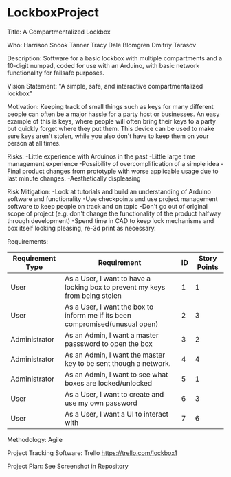 # LockboxProject
Title:  A Compartmentalized Lockbox

Who: 	Harrison Snook
	Tanner Tracy
	Dale Blomgren
	Dmitriy Tarasov

Description:
	Software for a basic lockbox with multiple compartments and a 10-digit numpad, coded for use with an Arduino, with basic network functionality for failsafe purposes.

Vision Statement:
	"A simple, safe, and interactive compartmentalized lockbox"	

Motivation:
	Keeping track of small things such as keys for many different people can often be a major hassle for a party host or businesses. An easy example of this is keys, where people will often bring their keys to a party but quickly forget where they put them. This device can be used to make sure keys aren't stolen, while you also don't have to keep them on your person at all times.

Risks:
	-Little experience with Arduinos in the past
	-Little large time management experience
	-Possibility of overcomplification of a simple idea
	-Final product changes from prototyple with worse applicable usage due to last minute changes.
	-Aesthetically displeasing

Risk Mitigation:
	-Look at tutorials and build an understanding of Arduino software and functionality
	-Use checkpoints and use project management software to keep people on track and on topic
	-Don't go out of original scope of project (e.g. don't change the functionality of the product halfway through development)
	-Spend time in CAD to keep lock mechanisms and box itself looking pleasing, re-3d print as necessary.

Requirements:

Requirement Type | Requirement	| ID	| Story Points	|	
---------------- | --------------------------------------------------------------------------------- | ----- | ------------- |
User		 | As a User, I want to have a locking box to prevent my keys from being stolen | 1 | 1 | 
User		 | As a User, I want the box to inform me if its been compromised(unusual open) | 2 | 3 |
Administrator	 | As an Admin, I want a master passsword to open the box | 3 | 2 | 
Administrator	 | As an Admin, I want the master key to be sent though a network. | 4 | 4 |
Administrator    | As an Admin, I want to see what boxes are locked/unlocked | 5 | 1 | 
User             | As a User, I want to create and use my own password | 6 | 3|
User             | As a User, I want a UI to interact with | 7 | 6 |

Methodology:
Agile

Project Tracking Software:
Trello
https://trello.com/lockbox1

Project Plan: See Screenshot in Repository

